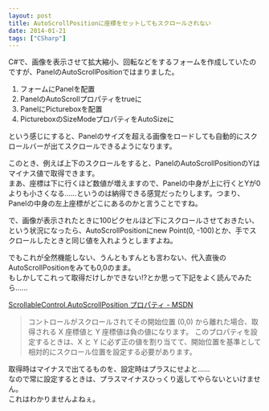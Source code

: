 ```yaml
---
layout: post
title: AutoScrollPositionに座標をセットしてもスクロールされない
date: 2014-01-21
tags: ["CSharp"]
---
```


C#で、画像を表示させて拡大縮小、回転などをするフォームを作成していたのですが、PanelのAutoScrollPositionではまりました。

1.  フォームにPanelを配置
2.  PanelのAutoScrollプロパティをtrueに
3.  PanelにPictureboxを配置
4.  PictureboxのSizeModeプロパティをAutoSizeに

という感じにすると、Panelのサイズを超える画像をロードしても自動的にスクロールバーが出てスクロールできるようになります。

このとき、例えば上下のスクロールをすると、PanelのAutoScrollPositionのYはマイナス値で取得できます。  
 まあ、座標は下に行くほど数値が増えますので、Panelの中身が上に行くとYが0よりも小さくなる......というのは納得できる感覚だったりします。つまり、Panelの中身の左上座標がどこにあるのかと言うことですね。

で、画像が表示されたときに100ピクセルほど下にスクロールさせておきたい、という状況になったら、AutoScrollPositionにnew Point(0, -100)とか、手でスクロールしたときと同じ値を入れようとしますよね。

でもこれが全然機能しない、うんともすんとも言わない、代入直後のAutoScrollPositionをみても0,0のまま。  
 もしかしてこれって取得だけしかできない!?とか思って下記をよく読んでみたら......

[ScrollableControl.AutoScrollPosition プロパティ - MSDN](http://social.msdn.microsoft.com/Forums/vstudio/ja-JP/bc68a305-09ab-4c0e-882a-e798dd690297/panel?forum=vbgeneralja)
> コントロールがスクロールされてその開始位置 (0,0) から離れた場合、取得される X 座標値と Y 座標値は負の値になります。 このプロパティを設定するときは、X と Y に必ず正の値を割り当てて、開始位置を基準として相対的にスクロール位置を設定する必要があります。

取得時はマイナスで出てるものを、設定時はプラスにせよと......  
なので常に設定するときは、プラスマイナスひっくり返してやらないといけません。  
これはわかりませんよねぇ。